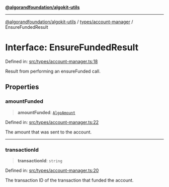[**@algorandfoundation/algokit-utils**](../../../README.md)

***

[@algorandfoundation/algokit-utils](../../../README.md) / [types/account-manager](../README.md) / EnsureFundedResult

# Interface: EnsureFundedResult

Defined in: [src/types/account-manager.ts:18](https://github.com/algorandfoundation/algokit-utils-ts/blob/main/src/types/account-manager.ts#L18)

Result from performing an ensureFunded call.

## Properties

### amountFunded

> **amountFunded**: [`AlgoAmount`](../../amount/classes/AlgoAmount.md)

Defined in: [src/types/account-manager.ts:22](https://github.com/algorandfoundation/algokit-utils-ts/blob/main/src/types/account-manager.ts#L22)

The amount that was sent to the account.

***

### transactionId

> **transactionId**: `string`

Defined in: [src/types/account-manager.ts:20](https://github.com/algorandfoundation/algokit-utils-ts/blob/main/src/types/account-manager.ts#L20)

The transaction ID of the transaction that funded the account.
